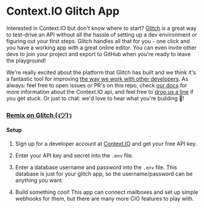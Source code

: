 Context.IO Glitch App
=========================

Interested in Context.IO but don't know where to start? [Glitch](https://glitch.com/) is a great way to test-drive an API without all the hassle of setting up a dev environment or figuring out your first steps. Glitch handles all that for you - one click and you have a working app with a great online editor. You can even invite other devs to join your project and export to GitHub when you're ready to leave the playground!

We're really excited about the platform that Glitch has built and we think it's a fantastic tool for improving [the way we work with other developers](https://medium.com/glitch/glitch-for-your-api-3be38a5798ee). As always: feel free to open issues or PR's on this repo, check [our docs](https://context.io/docs) for more information about the Context.IO api, and feel free to [drop us a line](http://support.context.io/) if you get stuck. Or just to chat: we'd love to hear what you're building 💞!

### [Remix on Glitch (งツ)ว](https://glitch.com/edit/#!/import/github/contextio/glitch)

#### Setup
1. Sign up for a developer account at [Context.IO](https://context.io/#signup) and get your free API key.

2. Enter your API key and secret into the `.env` file.

3. Enter a database username and password into the `.env` file. This database is just for your glitch app, so the username/password can be anything you want.

4. Build something cool! This app can connect mailboxes and set up simple webhooks for them, but there are many more CIO features to play with.
